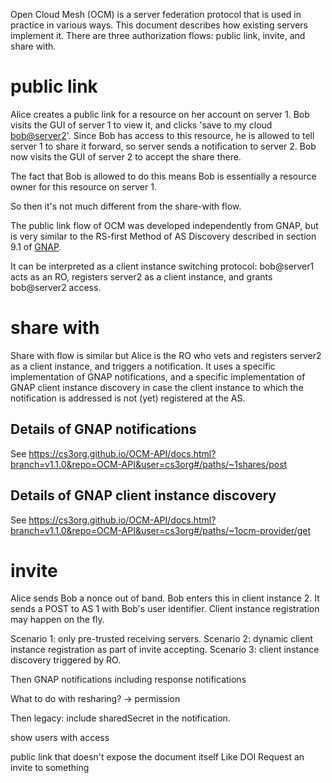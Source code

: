 Open Cloud Mesh (OCM) is a server federation protocol that is used in practice in various ways.
This document describes how existing servers implement it. There are three authorization flows: public link, invite, and share with.

# public link

Alice creates a public link for a resource on her account on server 1.
Bob visits the GUI of server 1 to view it, and clicks 'save to my cloud <bob@server2>'.
Since Bob has access to this resource, he is allowed to tell server 1 to share it forward, so server sends a notification to server 2.
Bob now visits the GUI of server 2 to accept the share there.

The fact that Bob is allowed to do this means Bob is essentially a resource owner for this resource on server 1.

So then it's not much different from the share-with flow.


The public link flow of OCM was developed independently from GNAP, but is very similar to
the RS-first Method of AS Discovery described in section 9.1 of [GNAP](https://datatracker.ietf.org/doc/draft-ietf-gnap-core-protocol/).

It can be interpreted as a client instance switching protocol: bob@server1 acts as an RO, registers server2 as a client instance, and grants bob@server2 access.

# share with

Share with flow is similar but Alice is the RO who vets and registers server2 as a client instance, and triggers a notification.
It uses a specific implementation of GNAP notifications, and a specific implementation of GNAP client instance discovery in case the
client instance to which the notification is addressed is not (yet) registered at the AS.

## Details of GNAP notifications
See https://cs3org.github.io/OCM-API/docs.html?branch=v1.1.0&repo=OCM-API&user=cs3org#/paths/~1shares/post

## Details of GNAP client instance discovery
See https://cs3org.github.io/OCM-API/docs.html?branch=v1.1.0&repo=OCM-API&user=cs3org#/paths/~1ocm-provider/get

# invite

Alice sends Bob a nonce out of band. Bob enters this in client instance 2.
It sends a POST to AS 1 with Bob's user identifier.
Client instance registration may happen on the fly.


Scenario 1: only pre-trusted receiving servers.
Scenario 2: dynamic client instance registration as part of invite accepting.
Scenario 3: client instance discovery triggered by RO.

Then GNAP notifications including response notifications

What to do with resharing? -> permission

Then legacy: include sharedSecret in the notification.

show users with access

public link that doesn't expose the document itself
Like DOI
Request an invite to something



